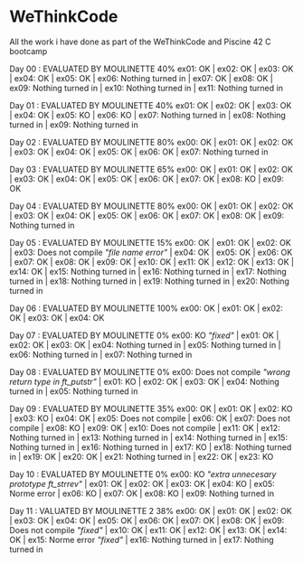 # WeThinkCode
All the work i have done as part of the WeThinkCode and Piscine 42 C bootcamp


Day 00 : EVALUATED BY MOULINETTE  40%
ex01: OK | ex02: OK | ex03: OK | ex04: OK | ex05: OK | ex06: Nothing turned in | ex07: OK | ex08: OK | ex09: Nothing turned in | ex10: Nothing turned in | ex11: Nothing turned in


Day 01 : EVALUATED BY MOULINETTE  40%
ex01: OK | ex02: OK | ex03: OK | ex04: OK | ex05: KO | ex06: KO | ex07: Nothing turned in | ex08: Nothing turned in | ex09: Nothing turned in

Day 02 : EVALUATED BY MOULINETTE  80%
ex00: OK | ex01: OK | ex02: OK | ex03: OK | ex04: OK | ex05: OK | ex06: OK | ex07: Nothing turned in

Day 03 : EVALUATED BY MOULINETTE  65%
ex00: OK | ex01: OK | ex02: OK | ex03: OK | ex04: OK | ex05: OK | ex06: OK | ex07: OK | ex08: KO | ex09: OK

Day 04 : EVALUATED BY MOULINETTE  80%
ex00: OK | ex01: OK | ex02: OK | ex03: OK | ex04: OK | ex05: OK | ex06: OK | ex07: OK | ex08: OK | ex09: Nothing turned in

Day 05 : EVALUATED BY MOULINETTE  15%
ex00: OK | ex01: OK | ex02: OK | ex03: Does not compile *"file name error"* | ex04: OK | ex05: OK | ex06: OK | ex07: OK | ex08: OK | ex09: OK | ex10: OK | ex11: OK | ex12: OK | ex13: OK | ex14: OK | ex15: Nothing turned in | ex16: Nothing turned in | ex17: Nothing turned in | ex18: Nothing turned in | ex19: Nothing turned in | ex20: Nothing turned in

Day 06 : EVALUATED BY MOULINETTE  100%
ex00: OK | ex01: OK | ex02: OK | ex03: OK | ex04: OK

Day 07 : EVALUATED BY MOULINETTE   0%
ex00: KO *"fixed"* | ex01: OK | ex02: OK | ex03: OK | ex04: Nothing turned in | ex05: Nothing turned in | ex06: Nothing turned in | ex07: Nothing turned in

Day 08 : EVALUATED BY MOULINETTE  0%
ex00: Does not compile *"wrong return type in ft_putstr"* | ex01: KO | ex02: OK | ex03: OK | ex04: Nothing turned in | ex05: Nothing turned in

Day 09 : EVALUATED BY MOULINETTE  35%
ex00: OK | ex01: OK | ex02: KO | ex03: KO | ex04: OK | ex05: Does not compile | ex06: OK | ex07: Does not compile | ex08: KO | ex09: OK | ex10: Does not compile | ex11: OK | ex12: Nothing turned in | ex13: Nothing turned in | ex14: Nothing turned in | ex15: Nothing turned in | ex16: Nothing turned in | ex17: KO | ex18: Nothing turned in | ex19: OK | ex20: OK | ex21: Nothing turned in | ex22: OK | ex23: KO

Day 10 : EVALUATED BY MOULINETTE  0%
ex00: KO *"extra unnecesary prototype ft_strrev"* | ex01: OK | ex02: OK | ex03: OK | ex04: KO | ex05: Norme error | ex06: KO | ex07: OK | ex08: KO | ex09: Nothing turned in

Day 11 : VALUATED BY MOULINETTE 2  38%
ex00: OK | ex01: OK | ex02: OK | ex03: OK | ex04: OK | ex05: OK | ex06: OK | ex07: OK | ex08: OK | ex09: Does not compile *"fixed"* | ex10: OK | ex11: OK | ex12: OK | ex13: OK | ex14: OK | ex15: Norme error *"fixed"* | ex16: Nothing turned in | ex17: Nothing turned in

